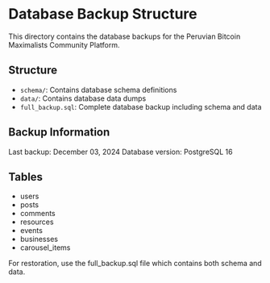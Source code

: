 # Database Backup Structure

This directory contains the database backups for the Peruvian Bitcoin Maximalists Community Platform.

## Structure

- `schema/`: Contains database schema definitions
- `data/`: Contains database data dumps
- `full_backup.sql`: Complete database backup including schema and data

## Backup Information

Last backup: December 03, 2024
Database version: PostgreSQL 16

## Tables
- users
- posts
- comments
- resources
- events
- businesses
- carousel_items

For restoration, use the full_backup.sql file which contains both schema and data.
